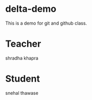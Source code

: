 # delta-demo
This is a demo for git and github class.

# Teacher
shradha khapra

# Student
snehal thawase